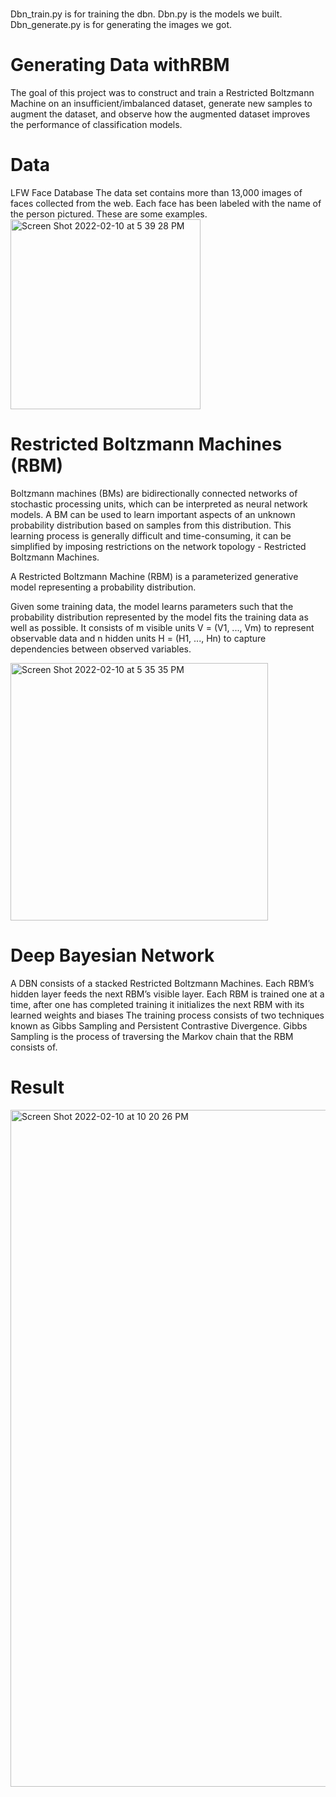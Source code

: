 #
Dbn_train.py is for training the dbn.
Dbn.py is the models we built.
Dbn_generate.py is for generating the images we got.


# Generating Data withRBM
The goal of this project was to construct and train a Restricted Boltzmann Machine on an insufficient/imbalanced dataset, generate new samples to augment the dataset, and observe how the augmented dataset improves the performance of classification models.

# Data

LFW Face Database
The data set contains more than 13,000 images of faces collected from the web. Each face has been labeled with the name of the person pictured. These are some examples.
<img width="304" alt="Screen Shot 2022-02-10 at 5 39 28 PM" src="https://user-images.githubusercontent.com/98995087/153525195-bb65954b-1b76-42cd-b0b5-20ad6b7f7bb2.png">


# Restricted Boltzmann Machines (RBM)
Boltzmann machines (BMs) are bidirectionally connected networks of stochastic processing units, which can be interpreted as neural network models. A BM can be used to learn important aspects of an unknown probability distribution based on samples from this distribution.
This learning process is generally difficult and time-consuming, it can be simplified by imposing restrictions on the network topology - Restricted Boltzmann Machines.

A Restricted Boltzmann Machine (RBM) is a parameterized generative model representing a probability distribution. 

Given some training data, the model learns parameters such that the probability distribution represented by the model fits the training data as well as possible.
It consists of m visible units V = (V1, ..., Vm) to represent observable data and n hidden units H = (H1, ..., Hn) to capture dependencies between observed variables.

<img width="412" alt="Screen Shot 2022-02-10 at 5 35 35 PM" src="https://user-images.githubusercontent.com/98995087/153524877-3dce95c4-168b-43bc-be38-5a3216ede3e5.png">

# Deep Bayesian Network
A DBN consists of a stacked Restricted Boltzmann Machines. Each RBM’s hidden layer feeds the next RBM’s visible layer.
Each RBM is trained one at a time, after one has completed training it initializes the next RBM with its learned weights and biases
The training process consists of two techniques known as Gibbs Sampling and Persistent Contrastive Divergence.
Gibbs Sampling is the process of traversing the Markov chain that the RBM consists of. 

# Result

<img width="1083" alt="Screen Shot 2022-02-10 at 10 20 26 PM" src="https://user-images.githubusercontent.com/98995087/153545931-9351ca98-cae7-4da1-a34e-c34eabe23e45.png">



